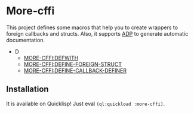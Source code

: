 <h1 id="header:ADP:HEADERTAG0">More-cffi</h1>

This project defines some macros that help you to create wrappers to foreign callbacks and structs\. Also\, it supports [ADP](https://github.com/Hectarea1996/adp) to generate automatic documentation\.

* D
  * <a href="/docs/mcffi-api.md#function:MORE-CFFI:DEFWITH">MORE-CFFI:DEFWITH</a>
  * <a href="/docs/mcffi-api.md#function:MORE-CFFI:DEFINE-FOREIGN-STRUCT">MORE-CFFI:DEFINE-FOREIGN-STRUCT</a>
  * <a href="/docs/mcffi-api.md#function:MORE-CFFI:DEFINE-CALLBACK-DEFINER">MORE-CFFI:DEFINE-CALLBACK-DEFINER</a>

<h2 id="header:ADP:HEADERTAG1">Installation</h2>

It is available on Quicklisp\! Just eval ``` (ql:quickload :more-cffi) ```\.

